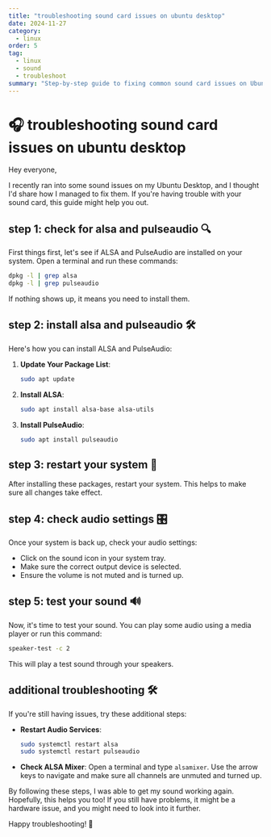 ```yaml
---
title: "troubleshooting sound card issues on ubuntu desktop"
date: 2024-11-27
category:
  - linux
order: 5
tag:
  - linux
  - sound
  - troubleshoot
summary: "Step-by-step guide to fixing common sound card issues on Ubuntu Desktop."
---
```


# 🎧 troubleshooting sound card issues on ubuntu desktop

Hey everyone,

I recently ran into some sound issues on my Ubuntu Desktop, and I thought I'd share how I managed to fix them. If you're having trouble with your sound card, this guide might help you out.

## step 1: check for alsa and pulseaudio 🔍

First things first, let's see if ALSA and PulseAudio are installed on your system. Open a terminal and run these commands:

```bash
dpkg -l | grep alsa
dpkg -l | grep pulseaudio
```

If nothing shows up, it means you need to install them.

## step 2: install alsa and pulseaudio 🛠️

Here's how you can install ALSA and PulseAudio:

1. **Update Your Package List**:

   ```bash
   sudo apt update
   ```

2. **Install ALSA**:

   ```bash
   sudo apt install alsa-base alsa-utils
   ```

3. **Install PulseAudio**:
   ```bash
   sudo apt install pulseaudio
   ```

## step 3: restart your system 🔄

After installing these packages, restart your system. This helps to make sure all changes take effect.

## step 4: check audio settings 🎛️

Once your system is back up, check your audio settings:

- Click on the sound icon in your system tray.
- Make sure the correct output device is selected.
- Ensure the volume is not muted and is turned up.

## step 5: test your sound 🔊

Now, it's time to test your sound. You can play some audio using a media player or run this command:

```bash
speaker-test -c 2
```

This will play a test sound through your speakers.

## additional troubleshooting 🛠️

If you're still having issues, try these additional steps:

- **Restart Audio Services**:

  ```bash
  sudo systemctl restart alsa
  sudo systemctl restart pulseaudio
  ```

- **Check ALSA Mixer**:
  Open a terminal and type `alsamixer`. Use the arrow keys to navigate and make sure all channels are unmuted and turned up.

By following these steps, I was able to get my sound working again. Hopefully, this helps you too! If you still have problems, it might be a hardware issue, and you might need to look into it further.

Happy troubleshooting! 🎉
